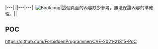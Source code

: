 |---|
||---|---|
|![](Book.png "Book.png")|這個頁面的內容缺少參考，無法保證內容的準確性。||

<noinclude>

POC
---

<https://github.com/ForbiddenProgrammer/CVE-2021-21315-PoC>
